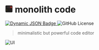 
<h1><img src="./res/img/icon.png" height="24"> monolith code</h1>


[![Dynamic JSON Badge](https://img.shields.io/badge/dynamic/json?url=https%3A%2F%2Fraw.githubusercontent.com%2FHaeri%2Fmonolith-code%2Fmaster%2Fpackage.json&query=%24%5B'version'%5D&style=flat-square&label=Version&color=blue)
](https://github.com/Haeri/monolith-code/releases/latest)![GitHub License](https://img.shields.io/github/license/FoxyIsCoding/FoxCode?style=flat-square)


> minimalistic but powerful code editor

![UI](https://raw.githubusercontent.com/Haeri/monolith-code/master/docs/res/img/screenshot.png)
